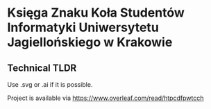 # Księga Znaku Koła Studentów Informatyki Uniwersytetu Jagiellońskiego w Krakowie

## Technical TLDR
Use .svg or .ai if it is possible.

Project is available via https://www.overleaf.com/read/htpcdfpwtcch

